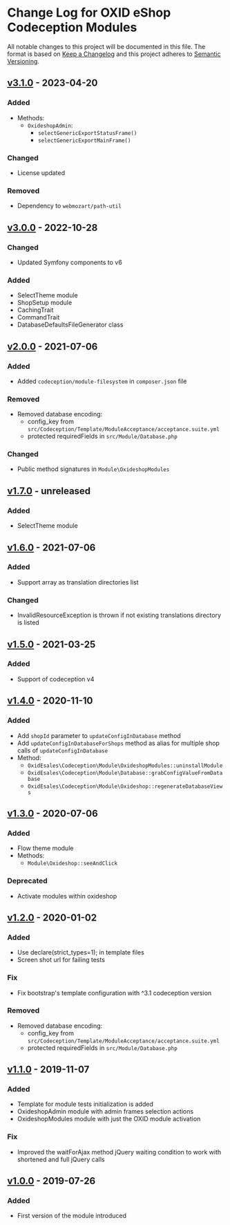 # Change Log for OXID eShop Codeception Modules

All notable changes to this project will be documented in this file.
The format is based on [Keep a Changelog](http://keepachangelog.com/)
and this project adheres to [Semantic Versioning](http://semver.org/).

## [v3.1.0] - 2023-04-20 

### Added
- Methods:
  - `OxideshopAdmin`:
    - `selectGenericExportStatusFrame()`
    - `selectGenericExportMainFrame()`

### Changed
- License updated

### Removed
- Dependency to `webmozart/path-util`

## [v3.0.0] - 2022-10-28

### Changed
- Updated Symfony components to v6

### Added
- SelectTheme module
- ShopSetup module
- CachingTrait
- CommandTrait
- DatabaseDefaultsFileGenerator class

## [v2.0.0] - 2021-07-06

### Added
- Added `codeception/module-filesystem` in `composer.json` file

### Removed
- Removed database encoding:
  - config_key from ``src/Codeception/Template/ModuleAcceptance/acceptance.suite.yml``
  - protected requiredFields in ``src/Module/Database.php``

### Changed
- Public method signatures in `Module\OxideshopModules`

## [v1.7.0] - unreleased

### Added
- SelectTheme module

## [v1.6.0] - 2021-07-06

### Added
- Support array as translation directories list

### Changed
- InvalidResourceException is thrown if not existing translations directory is listed

## [v1.5.0] - 2021-03-25

### Added
- Support of codeception v4

## [v1.4.0] - 2020-11-10

### Added
- Add `shopId` parameter to `updateConfigInDatabase` method
- Add `updateConfigInDatabaseForShops` method as alias for multiple shop calls of `updateConfigInDatabase`
- Method:
    - `OxidEsales\Codeception\Module\OxideshopModules::uninstallModule`
    - `OxidEsales\Codeception\Module\Database::grabConfigValueFromDatabase`
    - `OxidEsales\Codeception\Module\Oxideshop::regenerateDatabaseViews`

## [v1.3.0] - 2020-07-06

### Added
- Flow theme module
- Methods:
    - `Module\Oxideshop::seeAndClick`

### Deprecated
- Activate modules within oxideshop

## [v1.2.0] - 2020-01-02

### Added
- Use declare(strict_types=1); in template files
- Screen shot url for failing tests

### Fix
- Fix bootstrap's template configuration with ^3.1 codeception version

### Removed
- Removed database encoding:
    - config_key from ``src/Codeception/Template/ModuleAcceptance/acceptance.suite.yml``
    - protected requiredFields in ``src/Module/Database.php``

## [v1.1.0] -  2019-11-07

### Added
- Template for module tests initialization is added
- OxideshopAdmin module with admin frames selection actions
- OxideshopModules module with just the OXID module activation

### Fix
- Improved the waitForAjax method jQuery waiting condition to work with shortened and full jQuery calls

## [v1.0.0] -  2019-07-26

### Added
- First version of the module introduced

[v3.1.0]: https://github.com/OXID-eSales/codeception-modules/compare/v3.0.0...v3.1.0
[v3.0.0]: https://github.com/OXID-eSales/codeception-modules/compare/v2.0.0...v3.0.0
[v2.0.0]: https://github.com/OXID-eSales/codeception-modules/compare/v1.6.0...v2.0.0
[v1.7.0]: https://github.com/OXID-eSales/codeception-modules/compare/v1.6.0...b-6.3.x
[v1.6.0]: https://github.com/OXID-eSales/codeception-modules/compare/v1.5.0...v1.6.0
[v1.5.0]: https://github.com/OXID-eSales/codeception-modules/compare/v1.4.0...v1.5.0
[v1.4.0]: https://github.com/OXID-eSales/codeception-modules/compare/v1.3.0...v1.4.0
[v1.3.0]: https://github.com/OXID-eSales/codeception-modules/compare/v1.2.0...v1.3.0
[v1.2.0]: https://github.com/OXID-eSales/codeception-modules/compare/v1.1.0...v1.2.0
[v1.1.0]: https://github.com/OXID-eSales/codeception-modules/compare/v1.0.0...v1.1.0
[v1.0.0]: https://github.com/OXID-eSales/codeception-modules/compare/78f569ceafc73440b800553c2f78885292aeccf8..v1.0.0
